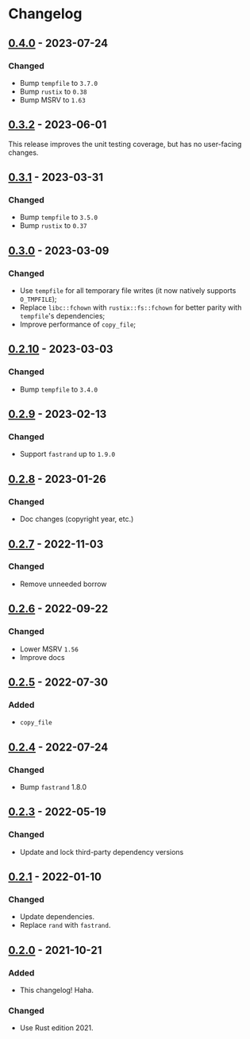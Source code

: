 # Changelog


## [0.4.0](https://github.com/Blobfolio/write_atomic/releases/tag/v0.4.0) - 2023-07-24

### Changed

* Bump `tempfile` to `3.7.0`
* Bump `rustix` to `0.38`
* Bump MSRV to `1.63`



## [0.3.2](https://github.com/Blobfolio/write_atomic/releases/tag/v0.3.2) - 2023-06-01

This release improves the unit testing coverage, but has no user-facing changes.



## [0.3.1](https://github.com/Blobfolio/write_atomic/releases/tag/v0.3.1) - 2023-03-31

### Changed

* Bump `tempfile` to `3.5.0`
* Bump `rustix` to `0.37`


## [0.3.0](https://github.com/Blobfolio/write_atomic/releases/tag/v0.3.0) - 2023-03-09

### Changed

* Use `tempfile` for all temporary file writes (it now natively supports `O_TMPFILE`);
* Replace `libc::fchown` with `rustix::fs::fchown` for better parity with `tempfile`'s dependencies;
* Improve performance of `copy_file`;



## [0.2.10](https://github.com/Blobfolio/write_atomic/releases/tag/v0.2.10) - 2023-03-03

### Changed

* Bump `tempfile` to `3.4.0`



## [0.2.9](https://github.com/Blobfolio/write_atomic/releases/tag/v0.2.9) - 2023-02-13

### Changed

* Support `fastrand` up to `1.9.0`



## [0.2.8](https://github.com/Blobfolio/write_atomic/releases/tag/v0.2.8) - 2023-01-26

### Changed

* Doc changes (copyright year, etc.)



## [0.2.7](https://github.com/Blobfolio/write_atomic/releases/tag/v0.2.7) - 2022-11-03

### Changed

* Remove unneeded borrow



## [0.2.6](https://github.com/Blobfolio/write_atomic/releases/tag/v0.2.6) - 2022-09-22

### Changed

* Lower MSRV `1.56`
* Improve docs



## [0.2.5](https://github.com/Blobfolio/write_atomic/releases/tag/v0.2.5) - 2022-07-30

### Added

* `copy_file`



## [0.2.4](https://github.com/Blobfolio/write_atomic/releases/tag/v0.2.4) - 2022-07-24

### Changed

* Bump `fastrand` 1.8.0



## [0.2.3](https://github.com/Blobfolio/write_atomic/releases/tag/v0.2.3) - 2022-05-19

### Changed

* Update and lock third-party dependency versions



## [0.2.1](https://github.com/Blobfolio/write_atomic/releases/tag/v0.2.1) - 2022-01-10

### Changed

* Update dependencies.
* Replace `rand` with `fastrand`.



## [0.2.0](https://github.com/Blobfolio/write_atomic/releases/tag/v0.2.0) - 2021-10-21

### Added

* This changelog! Haha.

### Changed

* Use Rust edition 2021.
